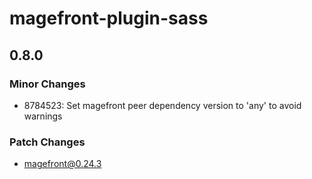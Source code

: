 # magefront-plugin-sass

## 0.8.0

### Minor Changes

- 8784523: Set magefront peer dependency version to 'any' to avoid warnings

### Patch Changes

- magefront@0.24.3
